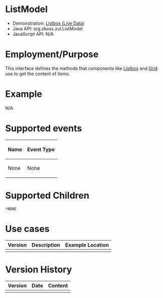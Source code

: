 

# ListModel

- Demonstration: [Listbox (Live Data)](http://www.zkoss.org/zkdemo/userguide/#g8)
- Java API: <javadoc>org.zkoss.zul.ListModel</javadoc>
- JavaScript API: N/A

# Employment/Purpose

This interface defines the methods that components like [ Listbox]({{site.baseurl}}/zk_component_ref/data/listbox) and [ Grid]({{site.baseurl}}/zk_component_ref/data/grid) use to get the
content of items.

# Example

N/A

# Supported events

<table>
<thead>
<tr class="header">
<th><center>
<p>Name</p>
</center></th>
<th><center>
<p>Event Type</p>
</center></th>
</tr>
</thead>
<tbody>
<tr class="odd">
<td><p>None</p></td>
<td><p>None</p></td>
</tr>
</tbody>
</table>

# Supported Children

`*NONE`

# Use cases

| Version | Description | Example Location |
|---------|-------------|------------------|
|         |             |                  |

# Version History

| Version | Date | Content |
|---------|------|---------|
|         |      |         |


